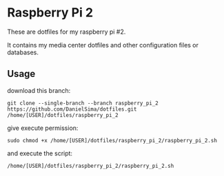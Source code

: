 # Raspberry Pi 2
These are dotfiles for my raspberry pi #2.

It contains my media center dotfiles and other configuration files or databases.

## Usage
    
download this branch:

	git clone --single-branch --branch raspberry_pi_2 https://github.com/DanielSima/dotfiles.git /home/[USER]/dotfiles/raspberry_pi_2

give execute permission:

	sudo chmod +x /home/[USER]/dotfiles/raspberry_pi_2/raspberry_pi_2.sh

and execute the script:

	/home/[USER]/dotfiles/raspberry_pi_2/raspberry_pi_2.sh
